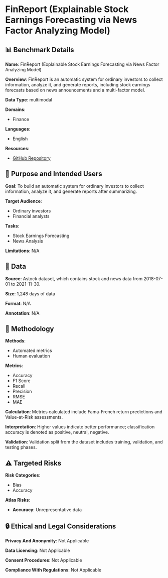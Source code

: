 # FinReport (Explainable Stock Earnings Forecasting via News Factor Analyzing Model)

## 📊 Benchmark Details

**Name**: FinReport (Explainable Stock Earnings Forecasting via News Factor Analyzing Model)

**Overview**: FinReport is an automatic system for ordinary investors to collect information, analyze it, and generate reports, including stock earnings forecasts based on news announcements and a multi-factor model.

**Data Type**: multimodal

**Domains**:
- Finance

**Languages**:
- English

**Resources**:
- [GitHub Repository](https://github.com/frinkleko/FinReport)

## 🎯 Purpose and Intended Users

**Goal**: To build an automatic system for ordinary investors to collect information, analyze it, and generate reports after summarizing.

**Target Audience**:
- Ordinary investors
- Financial analysts

**Tasks**:
- Stock Earnings Forecasting
- News Analysis

**Limitations**: N/A

## 💾 Data

**Source**: Astock dataset, which contains stock and news data from 2018-07-01 to 2021-11-30.

**Size**: 1,248 days of data

**Format**: N/A

**Annotation**: N/A

## 🔬 Methodology

**Methods**:
- Automated metrics
- Human evaluation

**Metrics**:
- Accuracy
- F1 Score
- Recall
- Precision
- RMSE
- MAE

**Calculation**: Metrics calculated include Fama-French return predictions and Value-at-Risk assessments.

**Interpretation**: Higher values indicate better performance; classification accuracy is denoted as positive, neutral, negative.

**Validation**: Validation split from the dataset includes training, validation, and testing phases.

## ⚠️ Targeted Risks

**Risk Categories**:
- Bias
- Accuracy

**Atlas Risks**:
- **Accuracy**: Unrepresentative data

## 🔒 Ethical and Legal Considerations

**Privacy And Anonymity**: Not Applicable

**Data Licensing**: Not Applicable

**Consent Procedures**: Not Applicable

**Compliance With Regulations**: Not Applicable
